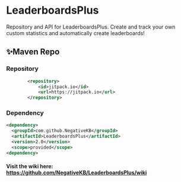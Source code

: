 # LeaderboardsPlus
Repository and API for LeaderboardsPlus. Create and track your own custom statistics and automatically create leaderboards!


## ✨Maven Repo

### Repository

```xml
        <repository>
            <id>jitpack.io</id>
            <url>https://jitpack.io</url>
        </repository>
```

### Dependency

```xml
<dependency>
  <groupId>com.github.NegativeKB</groupId>
  <artifactId>LeaderboardsPlus</artifactId>
  <version>2.0</version>
  <scope>provided</scope>
<dependency>
```

#### Visit the wiki here: https://github.com/NegativeKB/LeaderboardsPlus/wiki
